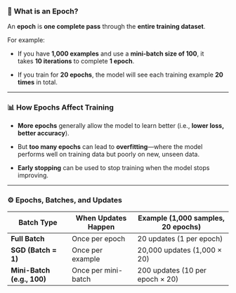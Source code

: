 ### 🔄 **What is an Epoch?**

An **epoch** is **one complete pass** through the **entire training dataset**.

For example:

- If you have **1,000 examples** and use a **mini-batch size of 100**, it takes **10 iterations** to complete **1 epoch**.
    
- If you train for **20 epochs**, the model will see each training example **20 times** in total.
    

---

### 📊 **How Epochs Affect Training**

- **More epochs** generally allow the model to learn better (i.e., **lower loss, better accuracy**).
    
- But **too many epochs** can lead to **overfitting**—where the model performs well on training data but poorly on new, unseen data.
    
- **Early stopping** can be used to stop training when the model stops improving.
    

---

### ⚙️ **Epochs, Batches, and Updates**

|Batch Type|When Updates Happen|Example (1,000 samples, 20 epochs)|
|---|---|---|
|**Full Batch**|Once per epoch|20 updates (1 per epoch)|
|**SGD (Batch = 1)**|Once per example|20,000 updates (1,000 × 20)|
|**Mini-Batch (e.g., 100)**|Once per mini-batch|200 updates (10 per epoch × 20)|